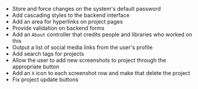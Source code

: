 - Store and force changes on the system's default password
- Add cascading styles to the backend interface
- Add an area for hyperlinks on project pages
- Provide validation on backend forms
- Add an `About` controller that credits people and libraries who worked on this
- Output a list of social media links from the user's profile
- Add search tags for projects
- Allow the user to add new screenshots to project through the appropriate button
- Add an `X` icon to each screenshot row and make that delete the project
- Fix project update buttons
